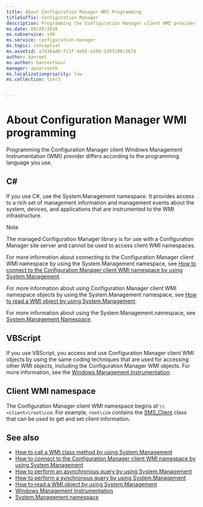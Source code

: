 ```yaml
---
title: About Configuration Manager WMI Programming
titleSuffix: Configuration Manager
description: Programming the Configuration Manager client WMI provider differs according to the programming language you use.
ms.date: 09/20/2016
ms.subservice: sdk
ms.service: configuration-manager
ms.topic: conceptual
ms.assetid: a7d16ad6-fc1f-4eb5-a190-1d9fc06c3678
author: banreet
ms.author: banreetkaur
manager: apoorvseth
ms.localizationpriority: low
ms.collection: tier3


---
```

# About Configuration Manager WMI programming

Programming the Configuration Manager client Windows Management Instrumentation (WMI) provider differs according to the programming language you use.

## C&#35;

If you use C#, use the System.Management namespace. It provides access to a rich set of management information and management events about the system, devices, and applications that are instrumented to the WMI infrastructure.  

> [!NOTE]
> The managed Configuration Manager library is for use with a Configuration Manager site server and cannot be used to access client WMI namespaces.  

For more information about connecting to the Configuration Manager client WMI namespace by using the System.Management namespace, see [How to connect to the Configuration Manager client WMI namespace by using System.Management](how-to-connect-to-the-client-wmi-namespace.md).

For more information about using Configuration Manager client WMI namespace objects by using the System.Management namespace, see [How to read a WMI object by using System.Management](how-to-read-a-wmi-object-by-using-system.management.md).

For more information about using the System.Management namespace, see [System.Management Namespace](/dotnet/api/system.management).

## VBScript

If you use VBScript, you access and use Configuration Manager client WMI objects by using the same coding techniques that are used for accessing other WMI objects, including the Configuration Manager WMI objects. For more information, see the [Windows Management Instrumentation](/windows/win32/wmisdk/wmi-start-page).

## Client WMI namespace

The Configuration Manager client WMI namespace begins at `\\<client>\root\ccm`. For example, `root\ccm` contains the [SMS_Client](../../../reference/core/clients/client-classes/sms_client-client-wmi-class.md) class that can be used to get and set client information.

## See also

- [How to call a WMI class method by using System.Management](how-to-call-a-wmi-class-method-by-using-system.management.md)
- [How to connect to the Configuration Manager client WMI namespace by using System.Management](how-to-connect-to-the-client-wmi-namespace.md)
- [How to perform an asynchronous query by using System.Management](how-to-perform-an-asynchronous-query-by-using-system.management.md)
- [How to perform a synchronous query by using System.Management](how-to-perform-a-synchronous-query-by-using-system.management.md)
- [How to read a WMI object by using System.Management](how-to-read-a-wmi-object-by-using-system.management.md)
- [Windows Management Instrumentation](/windows/win32/wmisdk/wmi-start-page)
- [System.Management namespace](/dotnet/api/system.management)
